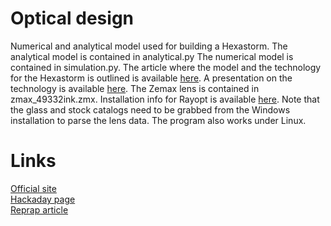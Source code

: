 # Optical design
Numerical and analytical model used for building a Hexastorm.
The analytical model is contained in analytical.py
The numerical model is contained in simulation.py.
The article where the model and the technology for the Hexastorm is outlined is available [here](http://reprap.org/wiki/Transparent_polygon_scanner). 
A presentation on the technology is available [here](https://www.youtube.com/watch?v=bLrt0U69ZLI).
The Zemax lens is contained in zmax_49332ink.zmx. Installation info for Rayopt is available [here](https://github.com/jordens/rayopt).
Note that the glass and stock catalogs need to be grabbed from the Windows installation to parse the lens data. The program also works under Linux.
# Links
[Official site](https://www.hexastorm.com/) <br>
[Hackaday page](https://hackaday.io/project/21933-open-hardware-transparent-polygon-scanner) <br>
[Reprap article](https://reprap.org/wiki/Transparent_Polygon_Scanning) <br>
